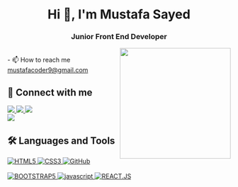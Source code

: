 <h1 align="center">Hi 👋, I'm Mustafa Sayed</h1>
<h3 align="center">Junior Front End Developer</h3>
<img align="right" src="https://user-images.githubusercontent.com/63050133/156676671-d5b2e362-97d4-4404-9447-dd71ddfea82f.gif" width = "250px"/>
<br>
- 📫 How to reach me <a href="https://mustafacoder9@gmail.com">mustafacoder9@gmail.com</a>

<br>

## 📩 Connect with me
<p align="left">
    <!-- ### Link The Gmail ### -->
    <a href="mailto:mustafacoder9@gmail.com" title="Gmail">
    <img src="https://img.shields.io/badge/Gmail-D14836?style=for-the-badge&logo=gmail&logoColor=white"/>
    </a>
    <!-- ### Link The Facebook ### -->
    <a href="https://www.facebook.com/profile.php?id=100070056490492" title="Facebook">
    <img src="https://img.shields.io/badge/Facebook-1877F2?style=for-the-badge&logo=facebook&logoColor=white"/>
    </a>
    <!-- ### Link The Instagram ### -->
    <a href="https://www.instagram.com/_bahr_19/" title="Instagram">
    <img src="https://img.shields.io/badge/Instagram-E4405F?style=for-the-badge&logo=instagram&logoColor=white"/>
    </a>
    <br>
    <!-- ### Link The Linked In ### -->
    <a href="https://www.linkedin.com/in/mustafa-sayed-65a40027a/" title="LinkedIn">
    <img src="https://img.shields.io/badge/LinkedIn-0077B5?style=for-the-badge&logo=linkedin&logoColor=white"/>
    </a>  
</p>

## 🛠 Languages and Tools
<p align="left">
     <!-- ### Html ### -->
    <a href="https://www.w3.org/TR/html5/" title="HTML5">
    <img src="https://img.shields.io/badge/html5-%23E34F26.svg?style=for-the-badge&logo=html5&logoColor=white" alt="HTML5">
    </a>
     <!-- ### Css ### -->
    <a href="https://www.w3.org/Style/CSS/" title="CSS3">
    <img src="https://img.shields.io/badge/css3-%23157122B6.svg?style=for-the-badge&logo=css3&logoColor=white" alt="CSS3">
    </a>
    </a>
    <!-- ### Github ### -->
    <a href="https://github.com/" title="GitHub">
    <img src="https://img.shields.io/badge/github-%23121011.svg?style=for-the-badge&logo=github&logoColor=white" alt="GitHub">
    </a>
    <br>
    <br>
     <!-- ### BOOTSTRAP5 ### -->
    <a href="https://getbootstrap.com/" title="BOOTSTRAP5">
    <img src="https://img.shields.io/badge/Bootstrap-563D7C?style=for-the-badge&logo=bootstrap&logoColor=white" alt="BOOTSTRAP5">
    </a>
    <!-- ### Java Script ### -->
    <a href="https://www.javascript.com" title="javascript">
    <img src="https://img.shields.io/badge/javascript-3670A0?style=for-the-badge&logo=javascript&logoColor=ffdd54" alt="javascript">
     <!-- ### REACT JS ### -->
    <a href="https://react.dev/" title="REACT.JS">
    <img src="https://img.shields.io/badge/React-20232A?style=for-the-badge&logo=react&logoColor=61DAFB" alt="REACT.JS">
    </a>
</p>
